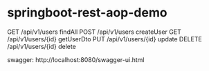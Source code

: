 # springboot-rest-aop-demo
GET
/api/v1/users	findAll
POST
/api/v1/users	createUser
GET
/api/v1/users/{id}	getUserDto
PUT
/api/v1/users/{id}	update
DELETE
/api/v1/users/{id}	delete

swagger: http://localhost:8080/swagger-ui.html
